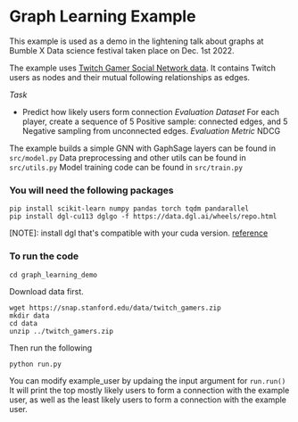 # Graph Learning Example
This example is used as a demo in the lightening talk about graphs at Bumble X Data science festival taken place on Dec. 1st 2022.

The example uses [Twitch Gamer Social Network data](https://snap.stanford.edu/data/twitch_gamers.html). It contains Twitch users as nodes and their mutual following relationships as edges. 

*_Task_*
- Predict how likely users form connection
*_Evaluation Dataset_*
For each player, create a sequence of 5 Positive sample: connected edges, and 5 Negative sampling from unconnected edges.
*_Evaluation Metric_*
NDCG


The example builds a simple GNN with GaphSage layers can be found in `src/model.py`
Data preprocessing and other utils can be found in `src/utils.py`
Model training code can be found in `src/train.py`

### You will need the following packages
```
pip install scikit-learn numpy pandas torch tqdm pandarallel
pip install dgl-cu113 dglgo -f https://data.dgl.ai/wheels/repo.html
```
[NOTE]: install dgl that's compatible with your cuda version. [reference](https://www.dgl.ai/pages/start.html)


### To run the code
```
cd graph_learning_demo
```
Download data first.
```
wget https://snap.stanford.edu/data/twitch_gamers.zip
mkdir data
cd data
unzip ../twitch_gamers.zip
```

Then run the following
```
python run.py
```

You can modify example_user by updaing the input argument for `run.run()`
It will print the top mostly likely users to form a connection with the example user, as well as the least likely users to form a connection with the example user. 